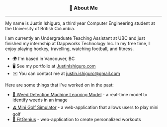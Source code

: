 <div align="center">
  <h3>💬 About Me</h3>
  <hr />
</div>

My name is Justin Ishiguro, a third year Computer Engineering student at the University of British Columbia. 

I am currently an Undergraduate Teaching Assistant at UBC and just finished my internship at Dappworks Technology Inc. In my free time, I enjoy playing hockey, travelling, watching football, and fitness. 

* 🌍  I'm based in Vancouver, BC
* 🖥️  See my portfolio at [JustinIshiguro.com](http://justinishiguro.com)
* ✉️  You can contact me at [justin.ishiguro@gmail.com](mailto:justin.ishiguro@gmail.com)

Here are some things that I've worked on in the past:
- [🌱 Weed Detection Machine Learning Model](google.com) - a real-time model to identify weeds in an image
- [⛳ Mini Golf Simulator](https://github.com/justinishiguro/Mini-Golf-Simulator) - a web-application that allows users to play mini golf
- [💪 FitGenius](https://github.com/justinishiguro/FitGenius) - web-application to create personalized workouts
<!--
**justinishiguro/justinishiguro** is a ✨ _special_ ✨ repository because its `README.md` (this file) appears on your GitHub profile.

Here are some ideas to get you started:

- 🔭 I’m currently working on ...
- 🌱 I’m currently learning ...
- 👯 I’m looking to collaborate on ...
- 🤔 I’m looking for help with ...
- 💬 Ask me about ...
- 📫 How to reach me: ...
- 😄 Pronouns: ...
- ⚡ Fun fact: ...
-->
